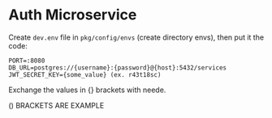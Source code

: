 # Auth Microservice
Create `dev.env` file in `pkg/config/envs` (create directory envs), then put it the code:
```
PORT=:8080
DB_URL=postgres://{username}:{password}@{host}:5432/services
JWT_SECRET_KEY={some_value} (ex. r43t18sc)
```
Exchange the values in {} brackets with neede. 

() BRACKETS ARE EXAMPLE
